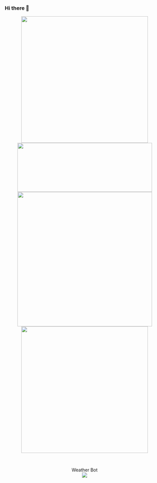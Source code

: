 ### Hi there 👋

<p align=center>
  <kbd><img width=400 src="https://github-readme-stats.vercel.app/api?username=deja-vu1&hide_border=true&disable_animations=true&theme=dracula"><img height=155 width=425 src="https://github-readme-stats.vercel.app/api/top-langs/?username=deja-vu1&layout=compact&langs_count=10&bg_color=282a36&text_color=e4e2e2&hide_border=true&disable_animations=true&title_color=ec7794&card_width=485&line_height=35"><img width=425 src="https://github-readme-stats.vercel.app/api/wakatime?username=@dejavu&layout=compact&bg_color=282a36&text_color=e4e2e2&title_color=ec7794&hide_border=true&disable_animations=true"><img width=400 src="https://github-readme-stats.vercel.app/api/pin/?username=deja-vu1&repo=WeatherBot&bg_color=282a36&text_color=e4e2e2&title_color=ec7794&hide_border=true&disable_animations=true&include_all_commits=true"/></kbd>
</p>
</br>
<p align=center>
Weather Bot
</br>
<img src="https://wakatime.com/badge/github/Deja-Vu1/WeatherBot.svg">
</p>
